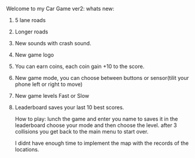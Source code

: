 Welcome to my Car Game ver2:
whats new:
1. 5 lane roads
2. Longer roads
3. New sounds with crash sound.
4. New game logo
5. You can earn coins, each coin gain +10 to the score.
6. New game mode, you can choose between buttons or sensor(tilit your phone left or right to move)
7. New game levels Fast or Slow
8. Leaderboard saves your last 10 best scores.

   How to play:
   lunch the game and enter you name to saves it in the leaderboard
   choose your mode and then choose the level.
   after 3 collisions you get back to the main menu to start over.

   I didnt have enough time to implement the map with the records of the locations.

